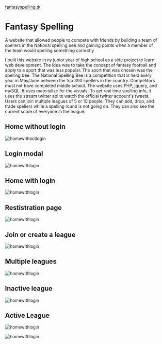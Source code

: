 [fantasyspelling.tk](http://www.fantasyspelling.tk)

# Fantasy Spelling
A website that allowed people to compete with friends by building a team of spellers in the National spelling bee and gaining points when a member of the team would spelling something correctly

I built this website in ny junior year of high school as a side project to learn web development. The idea was to take the concept of fantasy football and apply to a sport that was less popular. The sport that was chosen was the spelling bee. 
The National Spelling Bee is a competition that is held every year in May/June between the top 300 spellers in the country. Competitors must not have completed middle school. 
The website uses PHP, jquery, and mySQL. It uses materialize for the visuals. To get real time spelling info, it uses the stream twitter api to watch the official twitter account's tweets. 
Users can join multiple leagues of 5 or 10 people. They can add, drop, and trade spellers while a spelling round is not going on. They can also see the current score of everyone in the league.



## Home without login
![homewithoutlogin](exampleImages/homewithoutlogin.PNG)

## Login modal
![homewithlogin](exampleImages/loginmodal.PNG)

## Home with login
![homewithlogin](exampleImages/homewithlogin.PNG)

## Restistration page
![homewithlogin](exampleImages/registration.PNG)

## Join or create a league
![homewithlogin](exampleImages/leagueregistration.PNG)

## Multiple leagues
![homewithlogin](exampleImages/multipleleagues.PNG)

## Inactive league
![homewithlogin](exampleImages/inActiveLeague.PNG)

## Active League
![homewithlogin](exampleImages/activeleague.PNG)

![homewithlogin](exampleImages/activetrades2.PNG)
